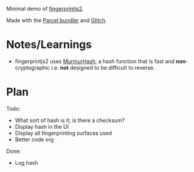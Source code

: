 Minimal demo of [fingerprintjs2][fingerprintjs2-github].

Made with the [Parcel bundler][parcel] and [Glitch][glitch].

# Notes/Learnings

* fingerprintjs2 uses [MurmurHash][murmurHash], a hash function that is fast and **non**-cryptographic i.e. **not** designed to be difficult to reverse.

# Plan

Todo:
* What sort of hash is it; is there a checksum?
* Display hash in the UI
* Display all fingerprinting surfaces used
* Better code org

Done:
* Log hash


[parcel]: https://parceljs.org
[glitch]: https://www.glitch.com
[fingerprintjs2-github]: https://github.com/Valve/fingerprintjs2
[murmurHash]: https://en.wikipedia.org/wiki/MurmurHash